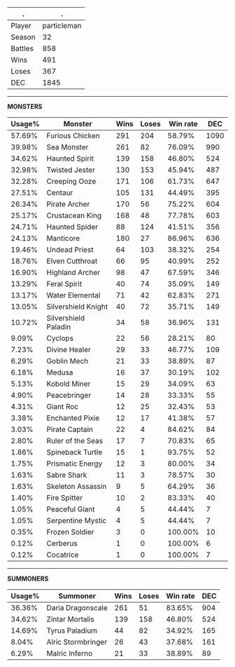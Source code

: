 .|.
|-|-
Player|particleman
Season|32
Battles|858
Wins|491
Loses|367
DEC|1845

---
**MONSTERS**

Usage%|Monster|Wins|Loses|Win rate|DEC|
-|-|-|-|-|-|
57.69%|Furious Chicken|291|204|58.79%|1090|
39.98%|Sea Monster|261|82|76.09%|990|
34.62%|Haunted Spirit|139|158|46.80%|524|
32.98%|Twisted Jester|130|153|45.94%|487|
32.28%|Creeping Ooze|171|106|61.73%|647|
27.51%|Centaur|105|131|44.49%|395|
26.34%|Pirate Archer|170|56|75.22%|604|
25.17%|Crustacean King|168|48|77.78%|603|
24.71%|Haunted Spider|88|124|41.51%|356|
24.13%|Manticore|180|27|86.96%|636|
19.46%|Undead Priest|64|103|38.32%|254|
18.76%|Elven Cutthroat|66|95|40.99%|252|
16.90%|Highland Archer|98|47|67.59%|346|
13.29%|Feral Spirit|40|74|35.09%|149|
13.17%|Water Elemental|71|42|62.83%|271|
13.05%|Silvershield Knight|40|72|35.71%|149|
10.72%|Silvershield Paladin|34|58|36.96%|131|
9.09%|Cyclops|22|56|28.21%|80|
7.23%|Divine Healer|29|33|46.77%|109|
6.29%|Goblin Mech|21|33|38.89%|87|
6.18%|Medusa|16|37|30.19%|102|
5.13%|Kobold Miner|15|29|34.09%|63|
4.90%|Peacebringer|14|28|33.33%|55|
4.31%|Giant Roc|12|25|32.43%|53|
3.38%|Enchanted Pixie|12|17|41.38%|57|
3.03%|Pirate Captain|22|4|84.62%|84|
2.80%|Ruler of the Seas|17|7|70.83%|65|
1.86%|Spineback Turtle|15|1|93.75%|52|
1.75%|Prismatic Energy|12|3|80.00%|34|
1.63%|Sabre Shark|11|3|78.57%|30|
1.63%|Skeleton Assassin|9|5|64.29%|36|
1.40%|Fire Spitter|10|2|83.33%|40|
1.05%|Peaceful Giant|4|5|44.44%|7|
1.05%|Serpentine Mystic|4|5|44.44%|7|
0.35%|Frozen Soldier|3|0|100.00%|10|
0.12%|Cerberus|1|0|100.00%|6|
0.12%|Cocatrice|1|0|100.00%|7|

---
**SUMMONERS**

Usage%|Summoner|Wins|Loses|Win rate|DEC|
-|-|-|-|-|-|
36.36%|Daria Dragonscale|261|51|83.65%|904|
34.62%|Zintar Mortalis|139|158|46.80%|524|
14.69%|Tyrus Paladium|44|82|34.92%|165|
8.04%|Alric Stormbringer|26|43|37.68%|161|
6.29%|Malric Inferno|21|33|38.89%|89|
